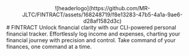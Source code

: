<div align="center">
  ![headerlogo](https://github.com/MR-JLTC/FINTRACT/assets/168248719/f8e13283-47b5-4a1a-9ae6-d28af1582d3c)
</div>
# FINTRACT
Unlock financial clarity with our CLI-powered personal financial tracker. Effortlessly log income and expenses, charting your financial journey with precision and control. Take command of your finances, one command at a time.
